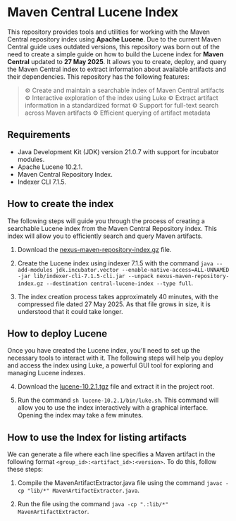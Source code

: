 # Maven Central Lucene Index

This repository provides tools and utilities for working with the Maven Central repository index using **Apache Lucene**. Due to the current Maven Central guide uses outdated versions, this repository was born out of the need to create a simple guide on how to build the Lucene index for **Maven Central** updated to **27 May 2025**. It allows you to create, deploy, and query the Maven Central index to extract information about available artifacts and their dependencies. This repository has the following features:
> ⚙️ Create and maintain a searchable index of Maven Central artifacts
> ⚙️ Interactive exploration of the index using Luke
> ⚙️ Extract artifact information in a standardized format
> ⚙️ Support for full-text search across Maven artifacts
> ⚙️ Efficient querying of artifact metadata

## Requirements

- Java Development Kit (JDK) version 21.0.7 with support for incubator modules.
- Apache Lucene 10.2.1.
- Maven Central Repository Index.
- Indexer CLI 7.1.5.

## How to create the index

The following steps will guide you through the process of creating a searchable Lucene index from the Maven Central Repository index. This index will allow you to efficiently search and query Maven artifacts.

1. Download the [nexus-maven-repository-index.gz](https://repo.maven.apache.org/maven2/.index/nexus-maven-repository-index.gz) file.

2. Create the Lucene index using indexer 7.1.5 with the command ```java --add-modules jdk.incubator.vector --enable-native-access=ALL-UNNAMED -jar lib/indexer-cli-7.1.5-cli.jar --unpack nexus-maven-repository-index.gz --destination central-lucene-index --type full```.

3. The index creation process takes approximately 40 minutes, with the compressed file dated 27 May 2025. As that file grows in size, it is understood that it could take longer.

## How to deploy Lucene

Once you have created the Lucene index, you'll need to set up the necessary tools to interact with it. The following steps will help you deploy and access the index using Luke, a powerful GUI tool for exploring and managing Lucene indexes.

4. Download the [lucene-10.2.1.tgz](https://dlcdn.apache.org/lucene/java/10.2.1/lucene-10.2.1.tgz) file and extract it in the project root.

5. Run the command ```sh lucene-10.2.1/bin/luke.sh```. This command will allow you to use the index interactively with a graphical interface. Opening the index may take a few minutes.

## How to use the Index for listing artifacts

We can generate a file where each line specifies a Maven artifact in the following format ```<group_id>:<artifact_id>:<version>```. To do this, follow these steps:

1. Compile the MavenArtifactExtractor.java file using the command ```javac -cp "lib/*" MavenArtifactExtractor.java```.

2. Run the file using the command ```java -cp ".:lib/*" MavenArtifactExtractor```.
